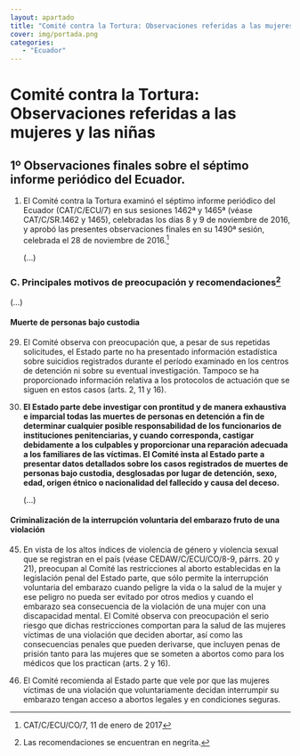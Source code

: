 ```yaml
---
layout: apartado
title: "Comité contra la Tortura: Observaciones referidas a las mujeres y las niñas"
cover: img/portada.png
categories:
   - "Ecuador"
---
```

# Comité contra la Tortura: Observaciones referidas a las mujeres y las niñas


## 1º Observaciones finales sobre el séptimo informe periódico del Ecuador.

1. El Comité contra la Tortura examinó el séptimo informe periódico del
   Ecuador (CAT/C/ECU/7) en sus sesiones 1462ª y 1465ª (véase
   CAT/C/SR.1462 y 1465), celebradas los días 8 y 9 de noviembre de
   2016, y aprobó las presentes observaciones finales en su 1490ª
   sesión, celebrada el 28 de noviembre de 2016.[^411]

   (…)

### C. Principales motivos de preocupación y recomendaciones[^412]

(…)

#### Muerte de personas bajo custodia

29. El Comité observa con preocupación que, a pesar de sus repetidas
solicitudes, el Estado parte no ha presentado información estadística sobre
suicidios registrados durante el período examinado en los centros de
detención ni sobre su eventual investigación. Tampoco se ha proporcionado
información relativa a los protocolos de actuación que se siguen en estos
casos (arts. 2, 11 y 16).

30. **El Estado parte debe investigar con prontitud y de manera exhaustiva e
imparcial todas las muertes de personas en detención a fin de determinar
cualquier posible responsabilidad de los funcionarios de instituciones
penitenciarias, y cuando corresponda, castigar debidamente a los culpables
y proporcionar una reparación adecuada a los familiares de las víctimas. El
Comité insta al Estado parte a presentar datos detallados sobre los casos
registrados de muertes de personas bajo custodia, desglosadas por lugar de
detención, sexo, edad, origen étnico o nacionalidad del fallecido y causa
del deceso.**

	(…)

#### Criminalización de la interrupción voluntaria del embarazo fruto de una violación

45. En vista de los altos índices de violencia de género y violencia sexual
que se registran en el país (véase CEDAW/C/ECU/CO/8-9, párrs. 20 y 21),
preocupan al Comité las restricciones al aborto establecidas en la
legislación penal del Estado parte, que sólo permite la interrupción
voluntaria del embarazo cuando peligre la vida o la salud de la mujer y ese
peligro no pueda ser evitado por otros medios y cuando el embarazo sea
consecuencia de la violación de una mujer con una discapacidad mental. El
Comité observa con preocupación el serio riesgo que dichas restricciones
comportan para la salud de las mujeres víctimas de una violación que
deciden abortar, así como las consecuencias penales que pueden derivarse,
que incluyen penas de prisión tanto para las mujeres que se someten a
abortos como para los médicos que los practican (arts. 2 y 16).

46. El Comité recomienda al Estado parte que vele por que las mujeres
víctimas de una violación que voluntariamente decidan interrumpir su
embarazo tengan acceso a abortos legales y en condiciones seguras.


[^411]: CAT/C/ECU/CO/7, 11 de enero de 2017
[^412]: Las recomendaciones se encuentran en negrita.

